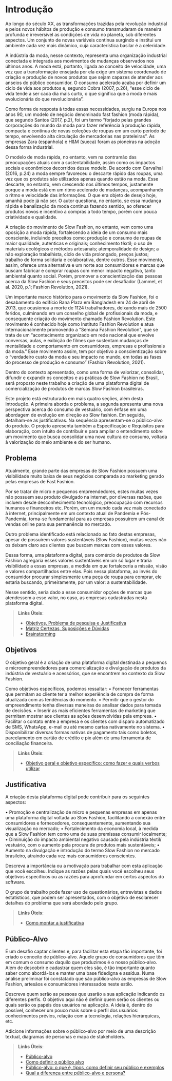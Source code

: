 # Introdução

Ao longo do século XX, as transformações trazidas pela revolução industrial e pelos novos hábitos de produção e consumo transmudaram de maneira profunda e irreversível as condições de vida no planeta, sob diferentes aspectos. Um conjunto de novas variáveis continua surgindo e institui um ambiente cada vez mais dinâmico, cuja característica basilar é a celeridade.

A indústria da moda, nesse contexto, representa uma organização industrial conectada e integrada aos movimentos de mudanças observados nos últimos anos. A moda está, portanto, ligada ao conceito de velocidade, uma vez que a transformação ensejada por ela exige um sistema coordenado de criação e produção de novos produtos que sejam capazes de atender aos anseios do público consumidor. O consumo acelerado acaba por definir um ciclo de vida aos produtos e, segundo Cobra (2007, p.26), “esse ciclo de vida tende a ser cada dia mais curto, o que significa que a moda é mais evolucionária do que revolucionária”. 

Como forma de resposta à todas essas necessidades, surgiu na Europa nos anos 90, um modelo de negócio denominado fast fashion (moda rápida), que segundo Santos (2017, p.2), foi um termo “forjado pelas grandes corporações do mundo da moda para fazer referência à produção rápida, compacta e contínua de novas coleções de roupas em um curto período de tempo, envolvendo alta circulação de mercadorias nas prateleiras”. As empresas Zara (espanhola) e H&M (sueca) foram as pioneiras na adoção dessa forma industrial.

O modelo de moda rápida, no entanto, vem na contramão das preocupações atuais com a sustentabilidade, assim como os impactos sociais e econômicos decorridos desse modelo.  De acordo com Carvalhal (2016, p.24) a moda sempre favoreceu o descarte rápido das roupas, uma vez que os produtos são utilizados apenas quando estão na moda. Esse descarte, no entanto, vem crescendo nos últimos tempos, justamente porque a moda está em um ritmo acelerado de mudanças, acompanhando o ritmo e velocidade das informações. O que era objeto de desejo hoje, amanhã pode já não ser. O autor questiona, no entanto, se essa mudança rápida e banalização da moda continua fazendo sentido, ao oferecer produtos novos e incentivo a compras a todo tempo, porém com pouca criatividade e qualidade.

A criação do movimento de Slow Fashion, no entanto, vem como uma oposição a moda rápida, fortalecendo a ideia de um consumo mais consciente, incluindo preceitos como: produção e consumo de roupas de maior qualidade, autenticas e originais; conhecimento têxtil; o uso de materiais ecológicos e métodos artesanais; atemporalidade de design; a não exploração trabalhista, ciclo de vida prolongado, preços justos; trabalho de forma solidaria e colaborativa, dentre outros. Esse movimento, assim, oferece uma alternativa e um norte aos consumidores e marcas que buscam fabricar e comprar roupas com menor impacto negativo, tanto ambiental quanto social. Porém, promover a conscientização das pessoas acerca da Slow Fashion e seus preceitos pode ser desafiador (Lammel, et al. 2020, p.1; Fashion Revolution, 2021).

Um importante marco histórico para o movimento da Slow Fashion, foi o desabamento do edifício Rana Plaza em Bangladesh em 24 de abril de 2013, que ocasionou a morte de 1124 trabalhadores, deixando mais de 2500 feridos, culminando em um conselho global de profissionais da moda, e consequente criação do movimento chamado Fashion Revolution. Este movimento é conhecido hoje como Instituto Fashion Revolution e atua internacionalmente promovendo a “Semana Fashion Revolution", que se trata de um “acontecimento organizado em rede nacional que envolve conversas, aulas, e exibição de filmes que sustentam mudanças de mentalidade e comportamento em consumidores, empresas e profissionais da moda.” Esse movimento assim, tem por objetivo a conscientização sobre o “verdadeiro custo da moda e seu impacto no mundo, em todas as fases do processo de produção e consumo” (Fashion Revolution, 2021).

Dentro do contexto apresentado, como uma forma de valorizar, consolidar, difundir e expandir os conceitos e as práticas de Slow Fashion no Brasil, será proposto neste trabalho a criação de uma plataforma digital de comercialização de produtos de marcas Slow Fashion brasileiras.

Este projeto está estruturado em mais quatro seções, além desta Introdução. A primeira aborda o problema, a segunda apresenta uma nova perspectiva acerca do consumo de vestuário, com ênfase em uma abordagem de evolução em direção ao Slow fashion. Em seguida, detalham-se as justificativas. Na sequência apresentam-se o público-alvo do produto. O projeto apresenta também a Especificação e Requisitos para elaboração, com intuito de contribuir e para ampliar o entendimento sobre um movimento que busca consolidar uma nova cultura de consumo, voltada à valorização do meio ambiente e do ser humano.


## Problema
Atualmente, grande parte das empresas de Slow Fashion possuem uma visibilidade muito baixa de seus negócios comparada ao marketing gerado pelas empresas de Fast Fashion.

Por se tratar de micro e pequenos empreendedores, estes muitas vezes não possuem seu produto divulgado na internet, por diversas razões, que incluem desde desconhecimento tecnológico, preocupação com recursos humanos e financeiros etc. Porém, em um mundo cada vez mais conectado à internet, principalmente em um contexto atual de Pandemia e Pós-Pandemia, torna-se fundamental para as empresas possuírem um canal de vendas online para sua permanência no mercado.

Outro problema identificado está relacionado ao fato destas empresas, apesar de possuírem valores sustentáveis (Slow Fashion), muitas vezes não os deixam claro aos clientes que buscam marcas com esses valores.

Dessa forma, uma plataforma digital, para comércio de produtos da Slow Fashion agregaria esses valores sustentáveis em um só lugar e traria visibilidade a essas empresas, a medida em que fortaleceria a missão, visão e valores compartilhados entre elas. Pois nessa plataforma, ao invés do consumidor procurar simplesmente uma peça de roupa para comprar, ele estaria buscando, primeiramente, por um valor: a sustentabilidade. 

Nesse sentido, seria dado a esse consumidor opções de marcas que atendessem a esse valor, no caso, as empresas cadastradas nesta plataforma digital.


> **Links Úteis**:
> - [Objetivos, Problema de pesquisa e Justificativa](https://medium.com/@versioparole/objetivos-problema-de-pesquisa-e-justificativa-c98c8233b9c3)
> - [Matriz Certezas, Suposições e Dúvidas](https://medium.com/educa%C3%A7%C3%A3o-fora-da-caixa/matriz-certezas-suposi%C3%A7%C3%B5es-e-d%C3%BAvidas-fa2263633655)
> - [Brainstorming](https://www.euax.com.br/2018/09/brainstorming/)

## Objetivos

O objetivo geral é a criação de uma plataforma digital destinada a pequenos e microempreendedores para comercialização e divulgação de produtos da indústria de vestuário e acessórios, que se encontrem no contexto da Slow Fashion.

Como objetivos específicos, podemos ressaltar:
•	Fornecer ferramentas que permitam ao cliente ter a melhor experiência de compra de forma atualizada com as tendências do momento.
•	Permitir que o gestor do empreendimento tenha diversas maneiras de analisar dados para tomada de decisões.
•	Inserir as mais eficientes ferramentas de marketing que permitam mostrar aos clientes as ações desenvolvidas pela empresa.
•	Facilitar o contato entre a empresa e os clientes com disparo automatizado de SMS, WhatsApp, e-mail ou até mesmo cartas nativamente no sistema.
•	Disponibilizar diversas formas nativas de pagamento tais como boletos, parcelamento em cartão de crédito e pix além de uma ferramenta de conciliação financeira.

 
> **Links Úteis**:
> - [Objetivo geral e objetivo específico: como fazer e quais verbos utilizar](https://blog.mettzer.com/diferenca-entre-objetivo-geral-e-objetivo-especifico/)

## Justificativa

A criação desta plataforma digital pode contribuir para os seguintes aspectos:

•	Promoção e centralização de micro e pequenas empresas em apenas uma plataforma digital voltada ao Slow Fashion, facilitando a conexão entre consumidores e fornecedores, consequentemente, aumentando sua visualização no mercado;
•	Fortalecimento da economia local, à medida que a Slow Fashion tem como uma de suas premissas consumir localmente;
•	Diminuição do impacto ambiental negativo causado pela indústria têxtil/ vestuário, com o aumento pela procura de produtos mais sustentáveis; 
•	Aumento na divulgação e introdução do termo Slow Fashion no mercado brasileiro, atraindo cada vez mais consumidores conscientes.



Descreva a importância ou a motivação para trabalhar com esta aplicação que você escolheu. Indique as razões pelas quais você escolheu seus objetivos específicos ou as razões para aprofundar em certos aspectos do software.

O grupo de trabalho pode fazer uso de questionários, entrevistas e dados estatísticos, que podem ser apresentados, com o objetivo de esclarecer detalhes do problema que será abordado pelo grupo.

> **Links Úteis**:
> - [Como montar a justificativa](https://guiadamonografia.com.br/como-montar-justificativa-do-tcc/)

## Público-Alvo

É um desafio captar clientes e, para facilitar esta etapa tão importante, foi criado o conceito de público-alvo.
Aquele grupo de consumidores que têm em comum o consumo daquilo que produzimos é o nosso público-alvo.
Além de descobrir e cadastrar quem eles são, é tão importante quanto saber como abordá-los e manter uma base fidedigna e assídua.
Numa análise preliminar foi constatado que são público-alvo as empresas de Slow Fashion, artesãos e consumidores interessados neste estilo.


Descreva quem serão as pessoas que usarão a sua aplicação indicando os diferentes perfis. O objetivo aqui não é definir quem serão os clientes ou quais serão os papéis dos usuários na aplicação. A ideia é, dentro do possível, conhecer um pouco mais sobre o perfil dos usuários: conhecimentos prévios, relação com a tecnologia, relações
hierárquicas, etc.

Adicione informações sobre o público-alvo por meio de uma descrição textual, diagramas de personas e mapa de stakeholders.

> **Links Úteis**:
> - [Público-alvo](https://blog.hotmart.com/pt-br/publico-alvo/)
> - [Como definir o público alvo](https://exame.com/pme/5-dicas-essenciais-para-definir-o-publico-alvo-do-seu-negocio/)
> - [Público-alvo: o que é, tipos, como definir seu público e exemplos](https://klickpages.com.br/blog/publico-alvo-o-que-e/)
> - [Qual a diferença entre público-alvo e persona?](https://rockcontent.com/blog/diferenca-publico-alvo-e-persona/)
